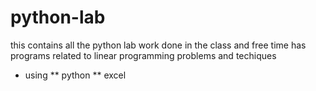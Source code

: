 # python-lab
this contains all the python lab work done in the class and free time
has programs related to linear programming problems and techiques
* using
  ** python
  ** excel
